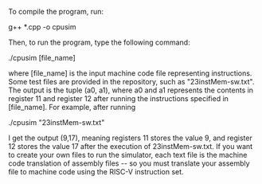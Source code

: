 To compile the program, run:

g++ *.cpp -o cpusim

Then, to run the program, type the following command:

./cpusim [file_name]

where [file_name] is the input machine code file representing instructions. Some test files are provided in the repository, such as "23instMem-sw.txt". The output is the tuple (a0, a1),
where a0 and a1 represents the contents in register 11 and register 12 after running the instructions specified in [file_name]. For example, after running

./cpusim "23instMem-sw.txt"

I get the output (9,17), meaning registers 11 stores the value 9, and register 12 stores the value 17 after the execution of 23instMem-sw.txt. If you want to create your own files to
run the simulator, each text file is the machine code translation of assembly files -- so you must translate your assembly file to machine code using the RISC-V instruction set.



